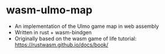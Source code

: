 # wasm-ulmo-map
* An implementation of the Ulmo game map in web assembly
* Written in rust + wasm-bindgen
* Originally based on the wasm game of life tutorial: https://rustwasm.github.io/docs/book/
